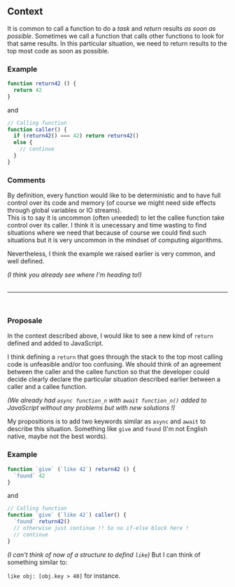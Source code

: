 ## Context

It is common to call a function to do a *task* and *return* results *as soon as possible*. Sometimes we call a function that calls other functions to look for that same results. In this particular situation, we need to return results to the top most code as soon as possible.

### Example

```js
function return42 () {
  return 42
}
```
and  
```js
// Calling function
function caller() {
  if (return42() === 42) return return42()
  else {
    // continue
  }
}
```

### Comments

By definition, every function would like to be deterministic and to have full control over its code and memory (of course we might need side effects through global variables or IO streams).  
This is to say it is uncommon (often uneeded) to let the callee function take control over its caller. I think it is unecessary and time wasting to find situations where we need that because of course we could find such situations but it is very uncommon in the mindset of computing algorithms.

Nevertheless, I think the example we raised earlier is very common, and well defined.

*(I think you already see where I'm heading to!)*  
<br>
<hr>
<br>

### Proposale

In the context described above, I would like to see a new kind of `return` defined and added to JavaScript.  

I think defining a `return` that goes through the stack to the top most calling code is unfeasible and/or too confusing. We should think of an agreement between the caller and the callee function so that the developer could decide clearly declare the particular situation described earlier between a caller and a callee function.

*(We already had `async function_n` with `await function_n()` added to JavaScript without any problems but with new solutions !)*

My propositions is to add two keywords similar as `async` and `await` to describe this situation. Something like `give` and `found` (I'm not English native, maybe not the best words).

### Example

```js
function `give` (`like 42`) return42 () {
  `found` 42
}
```
and  
```js
// Calling function
function `give` (`like 42`) caller() {
  `found` return42()
  // otherwise just continue !! So no if-else block here ! 
  // continue
}
```

*(I can't think of now of a structure to defind `like`)*
But I can think of something similar to:

`like obj: [obj.key > 40]` for instance.





